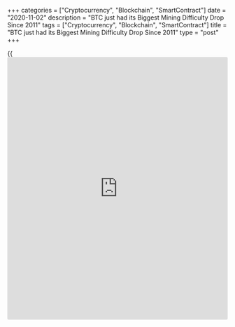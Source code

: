 +++
categories = ["Cryptocurrency", "Blockchain", "SmartContract"]
date = "2020-11-02"
description = "BTC just had its Biggest Mining Difficulty Drop Since 2011"
tags = ["Cryptocurrency", "Blockchain", "SmartContract"]
title = "BTC just had its Biggest Mining Difficulty Drop Since 2011"
type = "post"
+++

{{<iframe id="large-banner" src="https://www.bounty.group/#slide=5.0" width="100%" height="600" scrolling="no" style="border: 0px solid rgb(216, 221, 230); border-radius: 3px;">}}

Bitcoin (BTC) saw its biggest negative difficulty adjustment in almost
10 years on Nov. 3 as the network flawlessly takes care of itself. Data
from monitoring resource BTC.com shows that the Bitcoin difficulty
automatically readjusted by 16% on Tuesday.

![BTC just had its Biggest Mining Difficulty Drop Since 2011][1]

Estimates had previously suggested that the adjustment would be around
13%, but it was the second-highest in Bitcoin’s [history](https://www.fixpro.org/post/chargeless-historical-data-api-backtesting/). Only in 2011
was there a larger difference — 18%, which also came at the end of
October. Difficulty adjustments happen automatically every 2016 blocks,
and allow Bitcoin to remain as “hard” money regardless of any external
factors impacting miners.

Such a reduction incentivizes more mining participants to compete for
block subsidy rewards, with the result that the difficulty then begins
to rise again. At press time, however, estimates put the next adjustment
at another -16%, indicating that the effect of Tuesday’s event had not
yet been felt. For users, the downward adjustment will reduce fees and
decrease block times, along with reducing the size of unmined
transactions in Bitcoin’s mempool. According to estimates from Earn.com,
the optimal Bitcoin transaction fee remains high, at 80,000 satoshis
($11).

Commentators appeared only a little fazed, instead praising Satoshi
Nakamoto’s design for protecting network and funds integrity. Meanwhile,
Bitcoin’s network hash rate appeared to be u-turning on its own descent
Tuesday, with estimated weekly average values beginning to trend up.

_Source:[FXPro][2]_

   1. /files/downloads/9/3/e/93e239af775984cbee4b80826d63b280_fa468b5c9dc3233f9c4ab713b30362a5.png
   2. /geturl/index/1c0bace805e6a8f1967e8142f75f863973a32793/